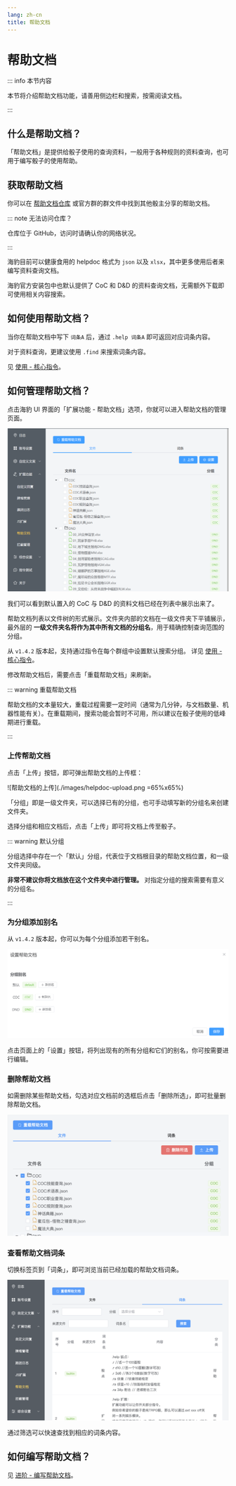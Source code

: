 ```yaml
---
lang: zh-cn
title: 帮助文档
---
```


# 帮助文档

::: info 本节内容

本节将介绍帮助文档功能，请善用侧边栏和搜索，按需阅读文档。

:::

## 什么是帮助文档？

「帮助文档」是提供给骰子使用的查询资料，一般用于各种规则的资料查询，也可用于编写骰子的使用帮助。

## 获取帮助文档

你可以在 [帮助文档仓库](https://github.com/sealdice/helpdoc) 或官方群的群文件中找到其他骰主分享的帮助文档。

::: note 无法访问仓库？

仓库位于 GitHub，访问时请确认你的网络状况。

:::

海豹目前可以健康食用的 helpdoc 格式为 `json` 以及 `xlsx`，其中更多使用后者来编写资料查询文档。

海豹官方安装包中也默认提供了 CoC 和 D&D 的资料查询文档，无需额外下载即可使用相关内容搜索。

## 如何使用帮助文档？

当你在帮助文档中写下 `词条A` 后，通过 `.help 词条A` 即可返回对应词条内容。

对于资料查询，更建议使用 `.find` 来搜索词条内容。

见 [使用 - 核心指令](../use/core.md#find查询-查询指令)。

## 如何管理帮助文档？

点击海豹 UI 界面的「扩展功能 - 帮助文档」选项，你就可以进入帮助文档的管理页面。

![帮助文档管理](./images/helpdoc-ui.png)

我们可以看到默认置入的 CoC 与 D&D 的资料文档已经在列表中展示出来了。

帮助文档列表以文件树的形式展示。文件夹内部的文档在一级文件夹下平铺展示，最外层的 **一级文件夹名将作为其中所有文档的分组名**，用于精确控制查询范围的分组。

<Badge type="tip" text="v1.4.2" vertical="middle" /> 从 `v1.4.2` 版本起，支持通过指令在每个群组中设置默认搜索分组。
详见 [使用 - 核心指令](../use/core.md#find-词条查询指令)。

修改帮助文档后，需要点击「重载帮助文档」来刷新。

::: warning 重载帮助文档

帮助文档的文本量较大，重载过程需要一定时间（通常为几分钟，与文档数量、机器性能有关）。在重载期间，搜索功能会暂时不可用，所以建议在骰子使用的低峰期进行重载。

:::

### 上传帮助文档

点击「上传」按钮，即可弹出帮助文档的上传框：

![帮助文档的上传](./images/helpdoc-upload.png =65%x65%)

「分组」即是一级文件夹，可以选择已有的分组，也可手动填写新的分组名来创建文件夹。

选择分组和相应文档后，点击「上传」即可将文档上传至骰子。

::: warning 默认分组

分组选择中存在一个「默认」分组，代表位于文档根目录的帮助文档位置，和一级文件夹同级。

**非常不建议你将文档放在这个文件夹中进行管理。** 对指定分组的搜索需要有意义的分组名。

:::

### 为分组添加别名 <Badge type="tip" text="v1.4.2" vertical="middle" />

从 `v1.4.2` 版本起，你可以为每个分组添加若干别名。

![帮助文档分组别名](./images/helpdoc-edit-group.png)

点击页面上的「设置」按钮，将列出现有的所有分组和它们的别名，你可按需要进行编辑。

### 删除帮助文档

如需删除某些帮助文档，勾选对应文档前的选框后点击「删除所选」，即可批量删除帮助文档。

![尝试删除帮助文档](./images/helpdoc-delete.png)

### 查看帮助文档词条

切换标签页到「词条」，即可浏览当前已经加载的帮助文档词条。

![帮助文档词条](./images/helpdoc-itemlist.png)

通过筛选可以快速查找到相应的词条内容。

## 如何编写帮助文档？

见 [进阶 - 编写帮助文档](../advanced/edit_helpdoc.md)。
